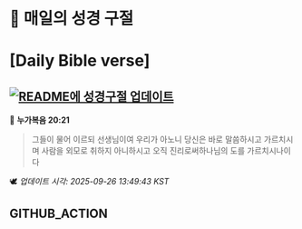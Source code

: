 # 🙏 매일의 성경 구절
# [Daily Bible verse]
## [![README에 성경구절 업데이트](https://github.com/DONGSUKA/first_test/actions/workflows/update-readme-bible.yml/badge.svg)](https://github.com/DONGSUKA/first_test/actions/workflows/update-readme-bible.yml)
<!-- START_BIBLE_VERSE -->
📖 **누가복음 20:21**
> 그들이 물어 이르되 선생님이여 우리가 아노니 당신은 바로 말씀하시고 가르치시며 사람을 외모로 취하지 아니하시고 오직 진리로써하나님의 도를 가르치시나이다

🕊️ _업데이트 시각: 2025-09-26 13:49:43 KST_
  <!-- END_BIBLE_VERSE -->
## GITHUB_ACTION
